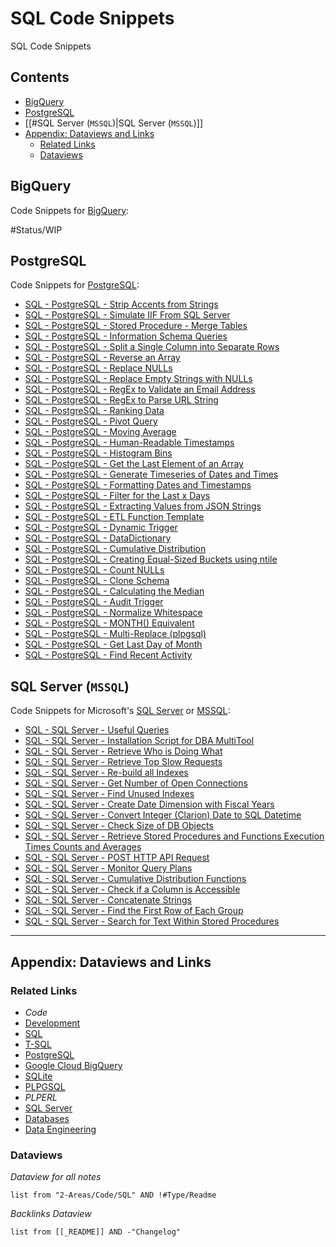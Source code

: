 <!-- generated by markdown-notes-tree -->

# SQL Code Snippets

<!-- optional markdown-notes-tree directory description starts here -->

SQL Code Snippets

<!-- optional markdown-notes-tree directory description ends here -->

## Contents

* [BigQuery](README.md#bigquery)
* [PostgreSQL](README.md#postgresql)
* \[\[\#SQL Server (`MSSQL`)|SQL Server (`MSSQL`)\]\]
* [Appendix: Dataviews and Links](README.md#appendix-dataviews-and-links)
  * [Related Links](README.md#related-links)
  * [Dataviews](README.md#dataviews)

## BigQuery

Code Snippets for [BigQuery](../../../3-Resources/Tools/Developer%20Tools/Cloud%20Services/GCP/Google%20Cloud%20BigQuery.md):

\#Status/WIP 

## PostgreSQL

Code Snippets for [PostgreSQL](../../../3-Resources/Tools/Developer%20Tools/Data%20Stack/Databases/PostgreSQL.md):

* [SQL - PostgreSQL - Strip Accents from Strings](SQL%20-%20PostgreSQL%20-%20Strip%20Accents%20from%20Strings.md)
* [SQL - PostgreSQL - Simulate IIF From SQL Server](SQL%20-%20PostgreSQL%20-%20Simulate%20IIF%20From%20SQL%20Server.md)
* [SQL - PostgreSQL - Stored Procedure - Merge Tables](SQL%20-%20PostgreSQL%20-%20Stored%20Procedure%20-%20Merge%20Tables.md)
* [SQL - PostgreSQL - Information Schema Queries](SQL%20-%20PostgreSQL%20-%20Information%20Schema%20Queries.md)
* [SQL - PostgreSQL - Split a Single Column into Separate Rows](SQL%20-%20PostgreSQL%20-%20Split%20a%20Single%20Column%20into%20Separate%20Rows.md)
* [SQL - PostgreSQL - Reverse an Array](SQL%20-%20PostgreSQL%20-%20Reverse%20an%20Array.md)
* [SQL - PostgreSQL - Replace NULLs](SQL%20-%20PostgreSQL%20-%20Replace%20NULLs.md)
* [SQL - PostgreSQL - Replace Empty Strings with NULLs](SQL%20-%20PostgreSQL%20-%20Replace%20Empty%20Strings%20with%20NULLs.md)
* [SQL - PostgreSQL - RegEx to Validate an Email Address](SQL%20-%20PostgreSQL%20-%20RegEx%20to%20Validate%20an%20Email%20Address.md)
* [SQL - PostgreSQL - RegEx to Parse URL String](SQL%20-%20PostgreSQL%20-%20RegEx%20to%20Parse%20URL%20String.md)
* [SQL - PostgreSQL - Ranking Data](SQL%20-%20PostgreSQL%20-%20Ranking%20Data.md)
* [SQL - PostgreSQL - Pivot Query](SQL%20-%20PostgreSQL%20-%20Pivot%20Query.md)
* [SQL - PostgreSQL - Moving Average](SQL%20-%20PostgreSQL%20-%20Moving%20Average.md)
* [SQL - PostgreSQL - Human-Readable Timestamps](SQL%20-%20PostgreSQL%20-%20Human-Readable%20Timestamps.md)
* [SQL - PostgreSQL - Histogram Bins](SQL%20-%20PostgreSQL%20-%20Histogram%20Bins.md)
* [SQL - PostgreSQL - Get the Last Element of an Array](SQL%20-%20PostgreSQL%20-%20Get%20the%20Last%20Element%20of%20an%20Array.md)
* [SQL - PostgreSQL - Generate Timeseries of Dates and Times](SQL%20-%20PostgreSQL%20-%20Generate%20Timeseries%20of%20Dates%20and%20Times.md)
* [SQL - PostgreSQL - Formatting Dates and Timestamps](SQL%20-%20PostgreSQL%20-%20Formatting%20Dates%20and%20Timestamps.md)
* [SQL - PostgreSQL - Filter for the Last x Days](SQL%20-%20PostgreSQL%20-%20Filter%20for%20the%20Last%20x%20Days.md)
* [SQL - PostgreSQL - Extracting Values from JSON Strings](SQL%20-%20PostgreSQL%20-%20Extracting%20Values%20from%20JSON%20Strings.md)
* [SQL - PostgreSQL - ETL Function Template](SQL%20-%20PostgreSQL%20-%20ETL%20Function%20Template.md)
* [SQL - PostgreSQL - Dynamic Trigger](SQL%20-%20PostgreSQL%20-%20Dynamic%20Trigger.md)
* [SQL - PostgreSQL - DataDictionary](SQL%20-%20PostgreSQL%20-%20DataDictionary.md)
* [SQL - PostgreSQL - Cumulative Distribution](SQL%20-%20PostgreSQL%20-%20Cumulative%20Distribution.md)
* [SQL - PostgreSQL - Creating Equal-Sized Buckets using ntile](SQL%20-%20PostgreSQL%20-%20Creating%20Equal-Sized%20Buckets%20using%20ntile.md)
* [SQL - PostgreSQL - Count NULLs](SQL%20-%20PostgreSQL%20-%20Count%20NULLs.md)
* [SQL - PostgreSQL - Clone Schema](SQL%20-%20PostgreSQL%20-%20Clone%20Schema.md)
* [SQL - PostgreSQL - Calculating the Median](SQL%20-%20PostgreSQL%20-%20Calculating%20the%20Median.md)
* [SQL - PostgreSQL - Audit Trigger](SQL%20-%20PostgreSQL%20-%20Audit%20Trigger.md)
* [SQL - PostgreSQL - Normalize Whitespace](SQL%20-%20PostgreSQL%20-%20Normalize%20Whitespace.md)
* [SQL - PostgreSQL - MONTH() Equivalent](SQL%20-%20PostgreSQL%20-%20MONTH%28%29%20Equivalent.md)
* [SQL - PostgreSQL - Multi-Replace (plpgsql)](SQL%20-%20PostgreSQL%20-%20Multi-Replace%20%28plpgsql%29.md)
* [SQL - PostgreSQL - Get Last Day of Month](SQL%20-%20PostgreSQL%20-%20Get%20Last%20Day%20of%20Month.md)
* [SQL - PostgreSQL - Find Recent Activity](SQL%20-%20PostgreSQL%20-%20Find%20Recent%20Activity.md)

## SQL Server (`MSSQL`)

Code Snippets for Microsoft's [SQL Server](../../../3-Resources/Tools/Developer%20Tools/Data%20Stack/Databases/SQL%20Server.md) or [MSSQL](../../../3-Resources/Tools/Developer%20Tools/Data%20Stack/Databases/SQL%20Server.md):

* [SQL - SQL Server - Useful Queries](SQL%20-%20SQL%20Server%20-%20Useful%20Queries.md)
* [SQL - SQL Server - Installation Script for DBA MultiTool](SQL%20-%20SQL%20Server%20-%20Installation%20Script%20for%20DBA%20MultiTool.md)
* [SQL - SQL Server - Retrieve Who is Doing What](SQL%20-%20SQL%20Server%20-%20Retrieve%20Who%20is%20Doing%20What.md)
* [SQL - SQL Server - Retrieve Top Slow Requests](SQL%20-%20SQL%20Server%20-%20Retrieve%20Top%20Slow%20Requests.md)
* [SQL - SQL Server - Re-build all Indexes](SQL%20-%20SQL%20Server%20-%20Re-build%20all%20Indexes.md)
* [SQL - SQL Server - Get Number of Open Connections](SQL%20-%20SQL%20Server%20-%20Get%20Number%20of%20Open%20Connections.md)
* [SQL - SQL Server - Find Unused Indexes](SQL%20-%20SQL%20Server%20-%20Find%20Unused%20Indexes.md)
* [SQL - SQL Server - Create Date Dimension with Fiscal Years](SQL%20-%20SQL%20Server%20-%20Create%20Date%20Dimension%20with%20Fiscal%20Years.md)
* [SQL - SQL Server - Convert Integer (Clarion) Date to SQL Datetime](SQL%20-%20%20SQL%20Server%20-%20Convert%20Integer%20%28Clarion%29%20Date%20to%20SQL%20Datetime.md)
* [SQL - SQL Server - Check Size of DB Objects](SQL%20-%20SQL%20Server%20-%20Check%20Size%20of%20DB%20Objects.md)
* [SQL - SQL Server - Retrieve Stored Procedures and Functions Execution Times Counts and Averages](SQL%20-%20SQL%20Server%20-%20Retrieve%20Stored%20Procedures%20and%20Functions%20Execution%20Times%20Counts%20and%20Averages.md)
* [SQL - SQL Server - POST HTTP API Request](SQL%20-%20SQL%20Server%20-%20POST%20HTTP%20API%20Request.md)
* [SQL - SQL Server - Monitor Query Plans](SQL%20-%20SQL%20Server%20-%20Monitor%20Query%20Plans.md)
* [SQL - SQL Server - Cumulative Distribution Functions](SQL%20-%20SQL%20Server%20-%20Cumulative%20Distribution%20Functions.md)
* [SQL - SQL Server - Check if a Column is Accessible](SQL%20-%20SQL%20Server%20-%20Check%20if%20a%20Column%20is%20Accessible.md)
* [SQL - SQL Server - Concatenate Strings](SQL%20-%20SQL%20Server%20-%20Concatenate%20Strings.md)
* [SQL - SQL Server - Find the First Row of Each Group](SQL%20-%20SQL%20Server%20-%20Find%20the%20First%20Row%20of%20Each%20Group.md)
* [SQL - SQL Server - Search for Text Within Stored Procedures](SQL%20-%20SQL%20Server%20-%20Search%20for%20Text%20Within%20Stored%20Procedures.md)

---

## Appendix: Dataviews and Links

### Related Links

* *Code*
* [Development](../../MOCs/Development.md)
* [SQL](SQL.md)
* [T-SQL](../../../3-Resources/Tools/Developer%20Tools/Data%20Stack/Procedural%20Languages/T-SQL.md)
* [PostgreSQL](../../../3-Resources/Tools/Developer%20Tools/Data%20Stack/Databases/PostgreSQL.md)
* [Google Cloud BigQuery](../../../3-Resources/Tools/Developer%20Tools/Cloud%20Services/GCP/Google%20Cloud%20BigQuery.md)
* [SQLite](../../../3-Resources/Tools/Developer%20Tools/Data%20Stack/Databases/SQLite.md)
* [PLPGSQL](../../../3-Resources/Tools/Developer%20Tools/Data%20Stack/Procedural%20Languages/PLPGSQL.md)
* *PLPERL*
* [SQL Server](../../../3-Resources/Tools/Developer%20Tools/Data%20Stack/Databases/SQL%20Server.md)
* [Databases](../../MOCs/Databases.md)
* [Data Engineering](../../MOCs/Data%20Engineering.md)

### Dataviews

*Dataview for all notes*

````dataview
list from "2-Areas/Code/SQL" AND !#Type/Readme
````

*Backlinks Dataview*

````dataview
list from [[_README]] AND -"Changelog"
````
